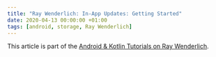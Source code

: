 ```yaml
---
title: "Ray Wenderlich: In-App Updates: Getting Started"
date: 2020-04-13 00:00:00 +01:00
tags: [android, storage, Ray Wenderlich]
---
```


This article is part of the [Android & Kotlin Tutorials on Ray Wenderlich](https://www.raywenderlich.com/8034025-in-app-updates-notify-your-users-that-a-new-version-is-available).